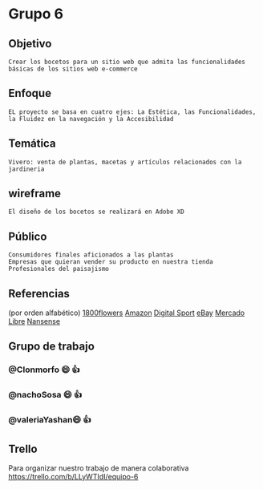 # Grupo 6 
## Objetivo
```
Crear los bocetos para un sitio web que admita las funcionalidades básicas de los sitios web e-commerce
```
## Enfoque
```
EL proyecto se basa en cuatro ejes: La Estética, las Funcionalidades, la Fluidez en la navegación y la Accesibilidad
```
## Temática
```
Vivero: venta de plantas, macetas y artículos relacionados con la jardineria
```
## wireframe
```
El diseño de los bocetos se realizará en Adobe XD
```
## Público
```
Consumidores finales aficionados a las plantas
Empresas que quieran vender su producto en nuestra tienda
Profesionales del paisajismo
```
## Referencias
(por orden alfabético)
[1800flowers](https://www.1800flowers.com/ "1800flowers")
[Amazon](https://www.amazon.com/-/es/ "Amazon")
[Digital Sport](https://www.digitalsport.com.ar/ "Digital Sport")
[eBay](https://www.ebay.com/ "eBay")
[Mercado Libre](https://www.mercadolibre.com.ar/ "Mercdado Libre")
[Nansense](https://www.nansense.com/ "Nansense")
## Grupo de trabajo
### @Clonmorfo :smile: :+1: 
### @nachoSosa :smile: :+1:
### @valeriaYashan:smile: :+1:

## Trello
Para organizar nuestro trabajo de manera colaborativa
https://trello.com/b/LLyWTIdI/equipo-6
